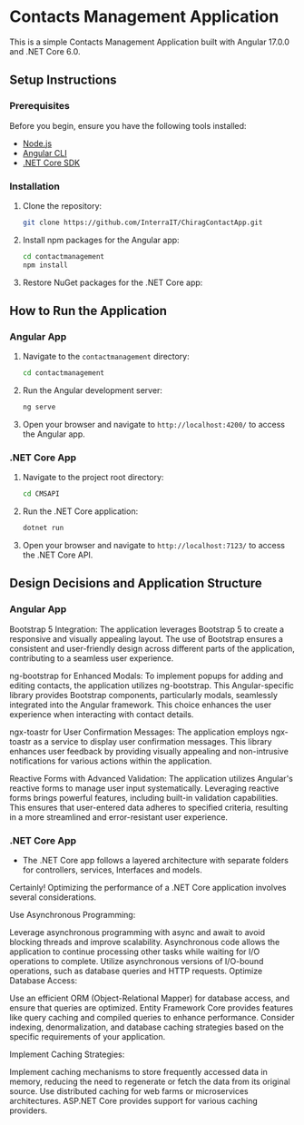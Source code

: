 # Contacts Management Application

This is a simple Contacts Management Application built with Angular 17.0.0 and .NET Core 6.0.

## Setup Instructions

### Prerequisites

Before you begin, ensure you have the following tools installed:

- [Node.js](https://nodejs.org/)
- [Angular CLI](https://angular.io/cli)
- [.NET Core SDK](https://dotnet.microsoft.com/download)

### Installation

1. Clone the repository:

   ```bash
   git clone https://github.com/InterraIT/ChiragContactApp.git
   ```

2. Install npm packages for the Angular app:

   ```bash
   cd contactmanagement
   npm install
   ```

3. Restore NuGet packages for the .NET Core app:

## How to Run the Application

### Angular App

1. Navigate to the `contactmanagement` directory:

   ```bash
   cd contactmanagement
   ```

2. Run the Angular development server:

   ```bash
   ng serve
   ```

3. Open your browser and navigate to `http://localhost:4200/` to access the Angular app.

### .NET Core App

1. Navigate to the project root directory:

   ```bash
   cd CMSAPI
   ```

2. Run the .NET Core application:

   ```bash
   dotnet run
   ```

3. Open your browser and navigate to `http://localhost:7123/` to access the .NET Core API.

## Design Decisions and Application Structure

### Angular App

Bootstrap 5 Integration: The application leverages Bootstrap 5 to create a responsive and visually appealing layout. The use of Bootstrap ensures a consistent and user-friendly design across different parts of the application, contributing to a seamless user experience.

ng-bootstrap for Enhanced Modals: To implement popups for adding and editing contacts, the application utilizes ng-bootstrap. This Angular-specific library provides Bootstrap components, particularly modals, seamlessly integrated into the Angular framework. This choice enhances the user experience when interacting with contact details.

ngx-toastr for User Confirmation Messages: The application employs ngx-toastr as a service to display user confirmation messages. This library enhances user feedback by providing visually appealing and non-intrusive notifications for various actions within the application.

Reactive Forms with Advanced Validation: The application utilizes Angular's reactive forms to manage user input systematically. Leveraging reactive forms brings powerful features, including built-in validation capabilities. This ensures that user-entered data adheres to specified criteria, resulting in a more streamlined and error-resistant user experience.


### .NET Core App

- The .NET Core app follows a layered architecture with separate folders for controllers, services, Interfaces and models.


Certainly! Optimizing the performance of a .NET Core application involves several considerations.

Use Asynchronous Programming:

Leverage asynchronous programming with async and await to avoid blocking threads and improve scalability. Asynchronous code allows the application to continue processing other tasks while waiting for I/O operations to complete.
Utilize asynchronous versions of I/O-bound operations, such as database queries and HTTP requests.
Optimize Database Access:

Use an efficient ORM (Object-Relational Mapper) for database access, and ensure that queries are optimized. Entity Framework Core provides features like query caching and compiled queries to enhance performance.
Consider indexing, denormalization, and database caching strategies based on the specific requirements of your application.

Implement Caching Strategies:

Implement caching mechanisms to store frequently accessed data in memory, reducing the need to regenerate or fetch the data from its original source.
Use distributed caching for web farms or microservices architectures. ASP.NET Core provides support for various caching providers.

